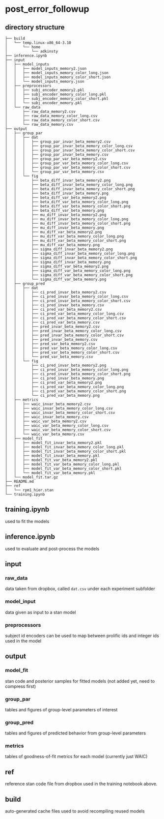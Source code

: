 # post_error_followup

## directory structure
    ├── build
    │   └── temp.linux-x86_64-3.10
    │       └── home
    │           └── adkinsty
    ├── inference.ipynb
    ├── input
    │   ├── model_inputs
    │   │   ├── model_inputs_memory2.json
    │   │   ├── model_inputs_memory_color_long.json
    │   │   ├── model_inputs_memory_color_short.json
    │   │   └── model_inputs_memory.json
    │   ├── preprocessors
    │   │   ├── subj_encoder_memory2.pkl
    │   │   ├── subj_encoder_memory_color_long.pkl
    │   │   ├── subj_encoder_memory_color_short.pkl
    │   │   └── subj_encoder_memory.pkl
    │   └── raw_data
    │       ├── raw_data_memory2.csv
    │       ├── raw_data_memory_color_long.csv
    │       ├── raw_data_memory_color_short.csv
    │       └── raw_data_memory.csv
    ├── output
    │   ├── group_par
    │   │   ├── dat
    │   │   │   ├── group_par_invar_beta_memory2.csv
    │   │   │   ├── group_par_invar_beta_memory_color_long.csv
    │   │   │   ├── group_par_invar_beta_memory_color_short.csv
    │   │   │   ├── group_par_invar_beta_memory.csv
    │   │   │   ├── group_par_var_beta_memory2.csv
    │   │   │   ├── group_par_var_beta_memory_color_long.csv
    │   │   │   ├── group_par_var_beta_memory_color_short.csv
    │   │   │   └── group_par_var_beta_memory.csv
    │   │   └── fig
    │   │       ├── beta_diff_invar_beta_memory2.png
    │   │       ├── beta_diff_invar_beta_memory_color_long.png
    │   │       ├── beta_diff_invar_beta_memory_color_short.png
    │   │       ├── beta_diff_invar_beta_memory.png
    │   │       ├── beta_diff_var_beta_memory2.png
    │   │       ├── beta_diff_var_beta_memory_color_long.png
    │   │       ├── beta_diff_var_beta_memory_color_short.png
    │   │       ├── beta_diff_var_beta_memory.png
    │   │       ├── mu_diff_invar_beta_memory2.png
    │   │       ├── mu_diff_invar_beta_memory_color_long.png
    │   │       ├── mu_diff_invar_beta_memory_color_short.png
    │   │       ├── mu_diff_invar_beta_memory.png
    │   │       ├── mu_diff_var_beta_memory2.png
    │   │       ├── mu_diff_var_beta_memory_color_long.png
    │   │       ├── mu_diff_var_beta_memory_color_short.png
    │   │       ├── mu_diff_var_beta_memory.png
    │   │       ├── sigma_diff_invar_beta_memory2.png
    │   │       ├── sigma_diff_invar_beta_memory_color_long.png
    │   │       ├── sigma_diff_invar_beta_memory_color_short.png
    │   │       ├── sigma_diff_invar_beta_memory.png
    │   │       ├── sigma_diff_var_beta_memory2.png
    │   │       ├── sigma_diff_var_beta_memory_color_long.png
    │   │       ├── sigma_diff_var_beta_memory_color_short.png
    │   │       └── sigma_diff_var_beta_memory.png
    │   ├── group_pred
    │   │   ├── dat
    │   │   │   ├── ci_pred_invar_beta_memory2.csv
    │   │   │   ├── ci_pred_invar_beta_memory_color_long.csv
    │   │   │   ├── ci_pred_invar_beta_memory_color_short.csv
    │   │   │   ├── ci_pred_invar_beta_memory.csv
    │   │   │   ├── ci_pred_var_beta_memory2.csv
    │   │   │   ├── ci_pred_var_beta_memory_color_long.csv
    │   │   │   ├── ci_pred_var_beta_memory_color_short.csv
    │   │   │   ├── ci_pred_var_beta_memory.csv
    │   │   │   ├── pred_invar_beta_memory2.csv
    │   │   │   ├── pred_invar_beta_memory_color_long.csv
    │   │   │   ├── pred_invar_beta_memory_color_short.csv
    │   │   │   ├── pred_invar_beta_memory.csv
    │   │   │   ├── pred_var_beta_memory2.csv
    │   │   │   ├── pred_var_beta_memory_color_long.csv
    │   │   │   ├── pred_var_beta_memory_color_short.csv
    │   │   │   └── pred_var_beta_memory.csv
    │   │   └── fig
    │   │       ├── ci_pred_invar_beta_memory2.png
    │   │       ├── ci_pred_invar_beta_memory_color_long.png
    │   │       ├── ci_pred_invar_beta_memory_color_short.png
    │   │       ├── ci_pred_invar_beta_memory.png
    │   │       ├── ci_pred_var_beta_memory2.png
    │   │       ├── ci_pred_var_beta_memory_color_long.png
    │   │       ├── ci_pred_var_beta_memory_color_short.png
    │   │       └── ci_pred_var_beta_memory.png
    │   ├── metrics
    │   │   ├── waic_invar_beta_memory2.csv
    │   │   ├── waic_invar_beta_memory_color_long.csv
    │   │   ├── waic_invar_beta_memory_color_short.csv
    │   │   ├── waic_invar_beta_memory.csv
    │   │   ├── waic_var_beta_memory2.csv
    │   │   ├── waic_var_beta_memory_color_long.csv
    │   │   ├── waic_var_beta_memory_color_short.csv
    │   │   └── waic_var_beta_memory.csv
    │   ├── model_fit
    │   │   ├── model_fit_invar_beta_memory2.pkl
    │   │   ├── model_fit_invar_beta_memory_color_long.pkl
    │   │   ├── model_fit_invar_beta_memory_color_short.pkl
    │   │   ├── model_fit_invar_beta_memory.pkl
    │   │   ├── model_fit_var_beta_memory2.pkl
    │   │   ├── model_fit_var_beta_memory_color_long.pkl
    │   │   ├── model_fit_var_beta_memory_color_short.pkl
    │   │   └── model_fit_var_beta_memory.pkl
    │   └── model_fit.tar.gz
    ├── README.md
    ├── ref
    │   └── rpm1_hier.stan
    └── training.ipynb

## training.ipynb
used to fit the models
## inference.ipynb
used to evaluate and post-process the models
## input
### raw_data 
data taken from dropbox, called `dat.csv` under each experiment subfolder
### model_input 
data given as input to a stan model
### preprocessors
subject id encoders can be used to map between prolific ids and integer ids used in the model
## output
### model_fit 
stan code and posterior samples for fitted models (not added yet, need to compress first) 
### group_par
tables and figures of group-level parameters of interest
### group_pred
tables and figures of predicted behavior from group-level parameters
### metrics
tables of goodness-of-fit metrics for each model (currently just WAIC)
## ref
reference stan code file from dropbox used in the training notebook above. 
## build
auto-generated cache files used to avoid recompiling reused models

